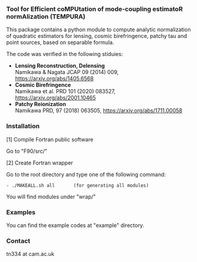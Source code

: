 ### Tool for Efficient coMPUtation of mode-coupling estimatoR normAlization (TEMPURA)

This package contains a python module to compute analytic normalization of quadratic estimators for lensing, cosmic birefringence, patchy tau and point sources, based on separable formula. 

The code was verified in the following stiduies:

  - **Lensing Reconstruction, Delensing** \
   Namikawa & Nagata JCAP 09 (2014) 009, https://arxiv.org/abs/1405.6568
  - **Cosmic Birefringence** \
   Namikawa et al. PRD 101 (2020) 083527, https://arxiv.org/abs/2001.10465
  - **Patchy Reionization** \
   Namikawa PRD, 97 (2018) 063505, https://arxiv.org/abs/1711.00058


### Installation

  [1] Compile Fortran public software

  Go to "F90/src/" 

  [2] Create Fortran wrapper

  Go to the root directory and type one of the following command:

    - ./MAKEALL.sh all       (for generating all modules)
  
  You will find modules under "wrap/"


### Examples

You can find the example codes at "example" directory. 


### Contact

  tn334 at cam.ac.uk


